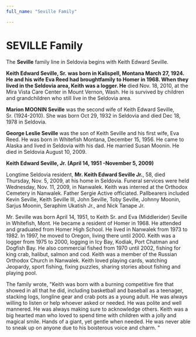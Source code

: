 ```yaml
---
full_name: "Seville Family"

---
```

# SEVILLE Family

The **Seville** family line in Seldovia begins with Keith Edward
Seville.

**Keith Edward Seville, Sr. was born in Kalispell, Montana March 27,
1924. He and his wife Eva Reed had broughtfamily to Homer in 1968. When
they lived in the Seldovia area, Keith was a logger. He** died Nov. 18,
2010, at the Mira Vista Care Center in Mount Vernon, Wash. He is
survived by children and grandchildren who still live in the Seldovia
area.

**Marion MOONIN Seville** was the second wife of Keith Edward Seville,
Sr. (1924-2010). She was born Oct 29, 1932 in Seldovia and died Dec 18,
1978 in Seldovia.

**George Leslie Seville** was the son of Keith Seville and his first
wife, Eva Reed. He was born in Whitefish Montana, December 15, 1956. He
came to Alaska and lived in Seldovia with his dad. He married Susan
Moonin. He died in Seldovia August 10, 2009.

**Keith Edward Seville, Jr. (April 14, 1951 -November 5, 2009)**

Longtime Seldovia resident, **Mr. Keith Edward Seville Jr.**, 58, died
Thursday, Nov. 5, 2009, at his home in Seldovia. Funeral services were
held Wednesday, Nov. 11, 2009, in Nanwalek. Keith was interred at the
Orthodox Cemetery in Nanwalek. Father Sergie Active officiated.
Pallbearers included Kevin Seville, Keith Seville III, John Seville,
Toby Seville, Johnny Moonin, Sarjus Moonin, Seraphim Ukatish Jr., and
Nick Tanape Jr.  
  
Mr. Seville was born April 14, 1951, to Keith Sr. and Eva (Middlerider)
Seville in Whitefish, Mont. He became a resident of Homer in 1968. He
attended and graduated from Homer High School. He lived in Nanwalek from
1973 to 1982. In 1997, he moved to Oregon, living there until 2000.
Keith was a logger from 1975 to 2000, logging in Icy Bay, Kodiak, Port
Chatman and Dogfish Bay. He also commercial fished from 1970 until 2002,
fishing for king crab, halibut, salmon and cod. Keith was a member of
the Russian Orthodox Church in Nanwalek. Keith loved playing cards,
watching Jeopardy, sport fishing, fixing puzzles, sharing stories about
fishing and playing pool.  
  
The family wrote, "Keith was born with a burning competitive fire that
showed in all that he did, including basketball and baseball as a
teenager, stacking logs, longline gear and crab pots as a young adult.
He was always willing to listen or help whoever asked or needed. He was
polite and well mannered. He was always making sure to acknowledge
others. Keith was a big hearted man who loved to spend time with
children with a jolly and magical smile. Hands of a giant, yet gentle
when needed. He was never able to sneak up on anyone due to his
boisterous voice and charm. "
